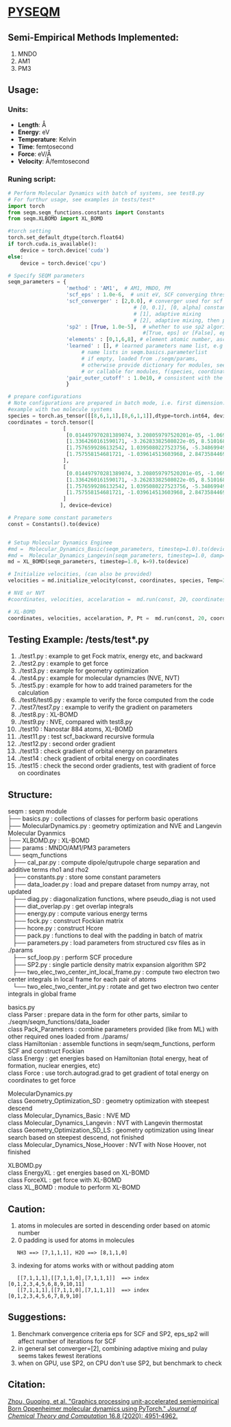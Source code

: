 # [PYSEQM](https://github.com/lanl/PYSEQM)

## Semi-Empirical Methods Implemented:
1. MNDO
2. AM1
3. PM3

## Usage:

### Units:

* **Length**: Å  
* **Energy**: eV  
* **Temperature**: Kelvin  
* **Time**: femtosecond  
* **Force**: eV/Å  
* **Velocity**: Å/femtosecond  

### Runing script:
```python
# Perform Molecular Dynamics with batch of systems, see test8.py
# For furthur usage, see examples in tests/test*
import torch
from seqm.seqm_functions.constants import Constants
from seqm.XLBOMD import XL_BOMD

#torch setting
torch.set_default_dtype(torch.float64)
if torch.cuda.is_available():
    device = torch.device('cuda')
else:
    device = torch.device('cpu')

# Specify SEQM parameters
seqm_parameters = {
                   'method' : 'AM1',  # AM1, MNDO, PM
                   'scf_eps' : 1.0e-6,  # unit eV, SCF converging threshold
                   'scf_converger' : [2,0.0], # converger used for scf loop
                                         # [0, 0.1], [0, alpha] constant mixing, P = alpha*P + (1.0-alpha)*Pnew
                                         # [1], adaptive mixing
                                         # [2], adaptive mixing, then pulay
                   'sp2' : [True, 1.0e-5],  # whether to use sp2 algorithm in scf loop,
                                            #[True, eps] or [False], eps for SP2 conve criteria
                   'elements' : [0,1,6,8], # element atomic number, ascending order
                   'learned' : [], # learned parameters name list, e.g ['U_ss'], 
                        # name lists in seqm.basics.parameterlist  
                        # if empty, loaded from ./seqm/params, 
                        # otherwise provide dictionary for modules, see test5.py
                        # or callable for modules, f(species, coordinates), which return a dictionary 
                   'pair_outer_cutoff' : 1.0e10, # consistent with the unit on coordinates
                   }

# prepare configurations
# Note configurations are prepared in batch mode, i.e. first dimension: molecules
#example with two molecule systems
species = torch.as_tensor([[8,6,1,1],[8,6,1,1]],dtype=torch.int64, device=device)
coordinates = torch.tensor([
                  [
                   [0.014497970281389074, 3.208059797520201e-05, -1.0697192468126102e-07],
                   [1.3364260161590171, -3.26283382508022e-05, 8.510168803526663e-07],
                   [1.7576599286132542, 1.0395080227523756, -5.348699492766755e-07],
                   [1.757558154681721, -1.039614513603968, 2.8473584469483316e-06]
                  ],
                  [
                   [0.014497970281389074, 3.208059797520201e-05, -1.0697192468126102e-07],
                   [1.3364260161590171, -3.26283382508022e-05, 8.510168803526663e-07],
                   [1.7576599286132542, 1.0395080227523756, -5.348699492766755e-07],
                   [1.757558154681721, -1.039614513603968, 2.8473584469483316e-06]
                  ]
                 ], device=device)

# Prepare some constant parameters
const = Constants().to(device)


# Setup Molecular Dynamics Enginee
#md =  Molecular_Dynamics_Basic(seqm_parameters, timestep=1.0).to(device)
#md =  Molecular_Dynamics_Langevin(seqm_parameters, timestep=1.0, damp=100.0, T=300.0, output={'molid':[0, 1], 'thermo':1, 'dump':10, 'prefix':'md'}).to(device)
md = XL_BOMD(seqm_parameters, timestep=1.0, k=9).to(device)

# Initialize velocities, (can also be provided)
velocities = md.initialize_velocity(const, coordinates, species, Temp=300.0)

# NVE or NVT
#coordinates, velocities, accelaration =  md.run(const, 20, coordinates, velocities, species)

# XL-BOMD
coordinates, velocities, accelaration, P, Pt =  md.run(const, 20, coordinates, velocities, species)
```

## Testing Example: /tests/test*.py
1. ./test1.py : example to get Fock matrix, energy etc, and backward
2. ./test2.py : example to get force
3. ./test3.py : example for geometry optimization
4. ./test4.py : example for molecular dynamcies (NVE, NVT)
5. ./test5.py : example for how to add trained parameters for the calculation
6. ./test6/test6.py : example to verify the force computed from the code
7. ./test7/test7.py : example to verify the gradient on parameters
8. ./test8.py : XL-BOMD
9. ./test9.py : NVE, compared with test8.py
10. ./test10  : Nanostar 884 atoms, XL-BOMD
11. ./test11.py : test scf_backward recursive formula
12. ./test12.py : second order gradient
13. ./test13 : check gradient of orbital energy on parameters
14. ./test14 : check gradient of orbital energy on coordinates
15. ./test15 : check the second order gradients, test with gradient of force on coordinates

## Structure:

seqm : seqm module  
├── basics.py : collections of classes for perform basic operations  
├── MolecularDynamics.py : geometry optimization and NVE and Langevin Molecular Dyanmics  
├── XLBOMD.py : XL-BOMD  
├── params : MNDO/AM1/PM3 parameters  
└── seqm_functions  
    ├── cal_par.py : compute dipole/qutrupole charge separation and additive terms rho1 and rho2  
    ├── constants.py : store some constant parameters  
    ├── data_loader.py : load and prepare dataset from numpy array, not updated  
    ├── diag.py : diagonalization functions, where pseudo_diag is not used  
    ├── diat_overlap.py : get overlap integrals  
    ├── energy.py : compute various energy terms  
    ├── fock.py : construct Fockian matrix  
    ├── hcore.py : construct Hcore  
    ├── pack.py : functions to deal with the padding in batch of matrix  
    ├── parameters.py : load parameters from structured csv files as in ./params  
    ├── scf_loop.py : perform SCF procedure  
    ├── SP2.py : single particle density matrix expansion algorithm SP2  
    ├── two_elec_two_center_int_local_frame.py : compute two electron two center integrals in local frame for each pair of atoms  
    └── two_elec_two_center_int.py : rotate and get two electron two center integrals in global frame  

basics.py  
  class Parser : prepare data in the form for other parts, similar to ./seqm/seqm_functions/data_loader  
  class Pack_Parameters : combine parameters provided (like from ML) with other required ones loaded from ./params/  
  class Hamiltonian : assemble functions in seqm/seqm_functions, perform SCF and construct Fockian  
  class Energy : get energies based on Hamiltonian (total energy, heat of formation, nuclear energies, etc)  
  class Force : use torch.autograd.grad to get gradient of total energy on coordinates to get force  

MolecularDynamics.py  
  class Geometry_Optimization_SD : geometry optimization with steepest descend  
  class Molecular_Dynamics_Basic : NVE MD  
  class Molecular_Dynamics_Langevin : NVT with Langevin thermostat  
  class Geometry_Optimization_SD_LS : geometry optimization using linear search based on steepest descend, not finished  
  class Molecular_Dynamics_Nose_Hoover : NVT with Nose Hoover, not finished  

XLBOMD.py  
  class EnergyXL : get energies based on XL-BOMD  
  class ForceXL : get force with XL-BOMD  
  class XL_BOMD : module to perform XL-BOMD  

## Caution:

1. atoms in molecules are sorted in descending order based on atomic number
2. 0 padding is used for atoms in molecules
```
   NH3 ==> [7,1,1,1], H2O ==> [8,1,1,0]
```
3. indexing for atoms works with or without padding atom
```
   [[7,1,1,1],[[7,1,1,0],[7,1,1,1]]  ==> index [0,1,2,3,4,5,6,8,9,10,11]
   [[7,1,1,1],[[7,1,1,0],[7,1,1,1]]  ==> index [0,1,2,3,4,5,6,7,8,9,10]
```

## Suggestions:
1. Benchmark convergence criteria eps for SCF and SP2, eps_sp2 will affect number of iterations for SCF
2. in general set converger=[2], combining adaptive mixing and pulay seems takes fewest iterations
3. when on GPU, use SP2, on CPU don't use SP2, but benchmark to check


## Citation:
[Zhou, Guoqing, et al. "Graphics processing unit-accelerated semiempirical Born Oppenheimer molecular dynamics using PyTorch." *Journal of Chemical Theory and Computation* 16.8 (2020): 4951-4962.](https://pubs.acs.org/doi/full/10.1021/acs.jctc.0c00243)